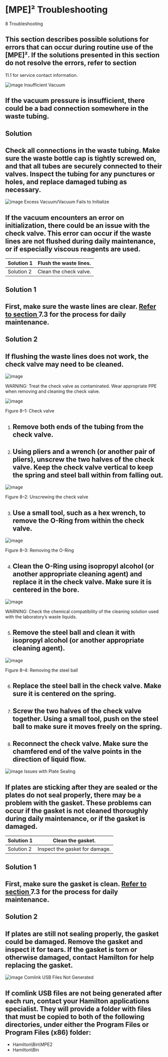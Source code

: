 # \[MPE]² Troubleshooting

8 Troubleshooting

## This section describes possible solutions for errors that can occur during routine use of the \[MPE]². If the solutions presented in this section do not resolve the errors, refer to section

11.1 for service contact information.

![image](blob:https://app.gitbook.com/c553773c-9ee3-4cef-860e-79f060e6cce8) Insufficient Vacuum

## If the vacuum pressure is insufficient, there could be a bad connection somewhere in the waste tubing.

## Solution

## Check all connections in the waste tubing. Make sure the waste bottle cap is tightly screwed on, and that all tubes are securely connected to their valves. Inspect the tubing for any punctures or holes, and replace damaged tubing as necessary.

![image](blob:https://app.gitbook.com/38645cdc-a6be-411a-b3d2-366ffc27b7bf) Excess Vacuum/Vacuum Fails to Initialize

## If the vacuum encounters an error on initialization, there could be an issue with the check valve. This error can occur if the waste lines are not flushed during daily maintenance, or if especially viscous reagents are used.


| Solution 1 | Flush the waste lines. |
| ---------- | ---------------------- |
| Solution 2 | Clean the check valve. |




## Solution 1

## First, make sure the waste lines are clear. [Refer to section ](file:///Users/zdmilot/Desktop/Pages%20from%20\[MPE]2%20Users%20Manual%20Rev%20E.html#bookmark1)7.3 for the process for daily maintenance.

## Solution 2

## If flushing the waste lines does not work, the check valve may need to be cleaned.




![image](blob:https://app.gitbook.com/70358cda-b13f-4177-b003-996b979338a4)

WARNING: Treat the check valve as contaminated. Wear appropriate PPE when removing and cleaning the check valve.




![image](blob:https://app.gitbook.com/0d647940-1b6a-4090-a353-f411fefab618)

Figure 8–1: Check valve


1. ## Remove both ends of the tubing from the check valve.
2.  ## Using pliers and a wrench (or another pair of pliers), unscrew the two halves of the check valve. Keep the check valve vertical to keep the spring and steel ball within from falling out.


![image](blob:https://app.gitbook.com/f45c90f8-8b94-4b73-9ebd-42dcab5863cd)

Figure 8–2: Unscrewing the check valve


3.  ## Use a small tool, such as a hex wrench, to remove the O-Ring from within the check valve.



![image](blob:https://app.gitbook.com/9cb132e1-1ba1-418f-a689-d72067d05dd4)

Figure 8–3: Removing the O-Ring


4.  ## Clean the O-Ring using isopropyl alcohol (or another appropriate cleaning agent) and replace it in the check valve. Make sure it is centered in the bore.



![image](blob:https://app.gitbook.com/bd128cf1-8fcd-46e4-9eeb-5f2e696a25f6)

WARNING: Check the chemical compatibility of the cleaning solution used with the laboratory’s waste liquids.


5.  ## Remove the steel ball and clean it with isopropyl alcohol (or another appropriate cleaning agent).



![image](blob:https://app.gitbook.com/65912d4e-0766-4060-b40e-14e18d2ad9bb)

Figure 8–4: Removing the steel ball


6. ## Replace the steel ball in the check valve. Make sure it is centered on the spring.
7. ## Screw the two halves of the check valve together. Using a small tool, push on the steel ball to make sure it moves freely on the spring.
8. ## Reconnect the check valve. Make sure the chamfered end of the valve points in the direction of liquid flow.

![image](blob:https://app.gitbook.com/dc01654f-ef83-4412-af5f-90f483494b5a) Issues with Plate Sealing

## If plates are sticking after they are sealed or the plates do not seal properly, there may be a problem with the gasket. These problems can occur if the gasket is not cleaned thoroughly during daily maintenance, or if the gasket is damaged.



| Solution 1 | Clean the gasket.              |
| ---------- | ------------------------------ |
| Solution 2 | Inspect the gasket for damage. |



## Solution 1

## First, make sure the gasket is clean. [Refer to section ](file:///Users/zdmilot/Desktop/Pages%20from%20\[MPE]2%20Users%20Manual%20Rev%20E.html#bookmark1)7.3 for the process for daily maintenance.

## Solution 2

## If plates are still not sealing properly, the gasket could be damaged. Remove the gasket and inspect it for tears. If the gasket is torn or otherwise damaged, contact Hamilton for help replacing the gasket.

![image](blob:https://app.gitbook.com/2db050d8-9e64-44e1-b18d-adec02e4f797) Comlink USB Files Not Generated

## If comlink USB files are not being generated after each run, contact your Hamilton applications specialist. They will provide a folder with files that must be copied to both of the following directories, under either the Program Files or Program Files (x86) folder:

* Hamilton\Bin\MPE2
* Hamilton\Bin
